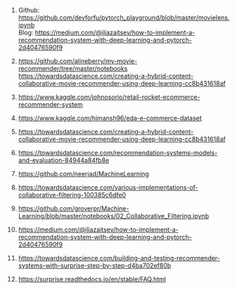 1. Github: https://github.com/devforfu/pytorch_playground/blob/master/movielens.ipynb  
   Blog: https://medium.com/@iliazaitsev/how-to-implement-a-recommendation-system-with-deep-learning-and-pytorch-2d40476590f9
   
2. https://github.com/alineberry/my-movie-recommender/tree/master/notebooks
   https://towardsdatascience.com/creating-a-hybrid-content-collaborative-movie-recommender-using-deep-learning-cc8b431618af
   
3. https://www.kaggle.com/johnosorio/retail-rocket-ecommerce-recommender-system

4. https://www.kaggle.com/himansh96/eda-e-commerce-dataset

5. https://towardsdatascience.com/creating-a-hybrid-content-collaborative-movie-recommender-using-deep-learning-cc8b431618af

6. https://towardsdatascience.com/recommendation-systems-models-and-evaluation-84944a84fb8e

7. https://github.com/neerjad/MachineLearning

8. https://towardsdatascience.com/various-implementations-of-collaborative-filtering-100385c6dfe0

9. https://github.com/groverpr/Machine-Learning/blob/master/notebooks/02_Collaborative_Filtering.ipynb

10. https://medium.com/@iliazaitsev/how-to-implement-a-recommendation-system-with-deep-learning-and-pytorch-2d40476590f9

11. https://towardsdatascience.com/building-and-testing-recommender-systems-with-surprise-step-by-step-d4ba702ef80b

12. https://surprise.readthedocs.io/en/stable/FAQ.html
